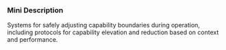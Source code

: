 ### Mini Description

Systems for safely adjusting capability boundaries during operation, including protocols for capability elevation and reduction based on context and performance.
